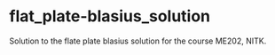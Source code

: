 # flat_plate-blasius_solution
Solution to the flate plate blasius solution for the course ME202, NITK. 
